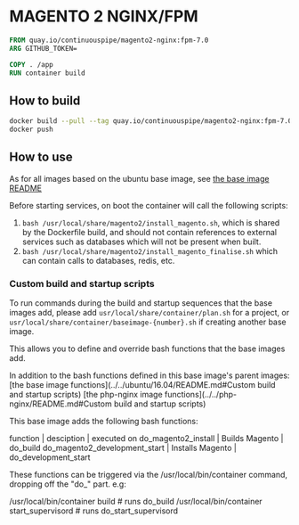 # MAGENTO 2 NGINX/FPM

```Dockerfile
FROM quay.io/continuouspipe/magento2-nginx:fpm-7.0
ARG GITHUB_TOKEN=

COPY . /app
RUN container build
```

## How to build
```bash
docker build --pull --tag quay.io/continuouspipe/magento2-nginx:fpm-7.0 --rm .
docker push
```

## How to use

As for all images based on the ubuntu base image, see
[the base image README](../../ubuntu/16.04/README.md)

Before starting services, on boot the container will call the following scripts:

1. `bash /usr/local/share/magento2/install_magento.sh`, which is shared by the Dockerfile build, and should not contain
   references to external services such as databases which will not be present when built.
2. `bash /usr/local/share/magento2/install_magento_finalise.sh` which can contain calls to databases, redis, etc.

### Custom build and startup scripts

To run commands during the build and startup sequences that the base images add,
please add `usr/local/share/container/plan.sh` for a project, or
`usr/local/share/container/baseimage-{number}.sh` if creating another base image.

This allows you to define and override bash functions that the base images add.

In addition to the bash functions defined in this base image's parent images:
[the base image functions](../../ubuntu/16.04/README.md#Custom build and startup scripts)
[the php-nginx image functions](../../php-nginx/README.md#Custom build and startup scripts)

This base image adds the following bash functions:

function | desciption | executed on
do_magento2_install | Builds Magento | do_build
do_magento2_development_start | Installs Magento | do_development_start

These functions can be triggered via the /usr/local/bin/container command, dropping off the "do_" part. e.g:

/usr/local/bin/container build # runs do_build
/usr/local/bin/container start_supervisord # runs do_start_supervisord

